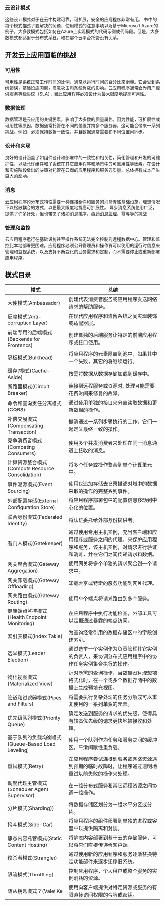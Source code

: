 ### 云设计模式

这些设计模式对于在云中构建可靠，可扩展，安全的应用程序非常有用。
书中的每个模式描述了要解决的问题，使用模式的注意事项以及基于Microsoft Azure的例子。大多数模式包括如何在Azure上实现模式的代码示例或代码段。但是，大多数模式都适用于分布式系统，和在那个云平台托管没有关系。

## 开发云上应用面临的挑战

### 可用性
可用性是系统正常工作时间的比例，通常以运行时间的百分比来衡量。它会受到系统错误，基础设施问题，恶意攻击和系统负载的影响。云应用程序通常会为用户提供服务等级协议（SLA），因此应用程序必须设计为最大限度地提高可用性。

### 数据管理

数据管理是云应用的关键要素，影响了大多数的质量属性。因为性能，可扩展性或可用性等原因，数据通常托管在不同的位置并跨多个服务器，这可能会带来一系列挑战。例如，必须保持数据一致性，并且数据通常需要在不同位置间同步。

### 设计和实现

良好的设计涵盖了如组件设计和部署中的一致性和相关性，简化管理和开发的可维护性，以及允许组件和子系统在其它应用程序和场景中的可重用性等因素。在设计和实施阶段做出的决策对托管在云商的应用程序和服务的质量、总体拥有成本产生巨大的影响。
 
### 消息

云应用程序的分布式特性需要一种连接组件和服务的消息传递基础设施，理想情况下以松散耦合的方式，以便最大限度地提高可扩展性。 异步消息系统使用广泛，提供了许多好处，但也带来了诸如消息排序，[毒药消息管理](https://docs.microsoft.com/en-us/dotnet/framework/wcf/feature-details/poison-message-handling)，幂等等的挑战

### 管理和监控

云应用程序运行在基础设施甚至操作系统无法完全控制的远程数据中心。管理和监控比本地部署更困难。应用程序必须公开管理员和操作员可以使用的运行时信息来管理和监视系统，以及支持不断变化的业务需求和定制，而不需要停止或重新部署应用程序。

## 模式目录
| 模式                                       | 总结                               |
|------------------------------------------|----------------------------------|
| 大使模式(Ambassador)                         | 创建代表消费者服务或应用程序发送网络请求的帮助服务。       |
| 反腐模式(Anti-corruption Layer)              | 在现代应用程序和遗留系统之间实现装饰或适配器层。         |
| 前端专用的后端模式(Backends for Frontends)        | 创建单独的后端服务让特定的前端应用程序或接口使用。        |
| 隔板模式(Bulkhead)                           | 将应用程序的元素隔离到池中，如果其中一个失败，其它的将继续运行。|
| 缓存?模式(Cache-Aside)                       | 按需将数据从数据存储加载到缓存中。|
| 断路器模式(Circuit Breaker)                   | 连接到远程服务或资源时, 处理可能需要花费时间来修复的故障。 |
| 命令和查询责任分离模式(CQRS)                        | 通过使用单独的接口来分离读取数据和更新数据的操作。|
| 补偿交易模式(Compensating Transaction)         |撤消通过一系列步骤执行的工作，它们一起定义最终一致的操作。|
| 竞争消费者模式(Competing Consumers)             |使用多个并发消费者来处理在同一消息通道上接收的消息。|
| 计算资源整合模式(Compute Resource Consolidation) | 将多个任务或操作整合到单个计算单元中。|
| 事件溯源模式(Event Sourcing)                   | 使用仅追加存储去记录描述对域中的数据采取的操作的完整系列事件。|
| 外部配置存储(External Configuration Store)     | 将应用程序部署包中的配置信息移动到中心化的位置。 |
| 联合身份模式(Federated Identity)               |将认证委托给外部身份提供者。|
| 看门人模式(Gatekeeper)                        |  通过使用专用主机实例，充当客户端和应用程序或服务之间的代理，来保护应用程序和服务，该主机实例，对请求进行验证和消毒，并在它们之间传递请求和数据。|
| 网关聚合模式(Gateway Aggregation)              |使用网关将多个单独的请求聚合到一个请求中。|
| 网关卸载模式(Gateway Offloading)               |卸载共享或特定的服务功能到网关代理。|
| 网关路由模式(Gateway Routing)                  |使用单个端点将请求路由到多个服务。 |
| 健康端点监控模式(Health Endpoint Monitoring)     |在应用程序中执行功能检查，外部工具可以定期通过暴露的端点访问。|
| 索引表模式(Index Table)                       |为查询经常引用的数据存储区中的字段创建索引。|
| 选举模式(Leader Election)                    | 通过选举一个实例作为负责管理其它实例的负责人，来协调分布式应用程序中的协作任务实例集合执行的操作。|
| 物化视图模式(Materialized View)                |针对所需的查询操作，当数据没有理想地格式化时，在一个或多个数据存储中的数据上生成预填充视图。|
| 管道和过滤器模式(Pipes and Filters)              | 将需要执行复杂处理的任务分解成可以重复使用的一系列单独的元素。 |
| 优先级队列模式(Priority Queue)                  | 确定发送到服务的请求的优先级，使得具有较高优先级的请求更快地被接收和处理。|
| 基于队列的负载均衡模式(Queue-Based Load Leveling)   | 使用一个队列作为任务和服务之间的缓冲区，平滑间歇性重负载。|
| 重试模式(Retry)                              | 在应用程序尝试连接到服务或网络资源遇到预期的临时故障时，让程序通过透明地重试以前失败的操作来处理。|
| 调度代理主管模式(Scheduler Agent Supervisor)     | 在一组分布式服务和其它远程资源之间协调一组操作。|
| 分片模式(Sharding))                          | 将数据存储区划分为一组水平分区或分片。 |
| 挎斗模式(Side-Car)                           | 将应用程序的组件部署到单独的进程或容器中以提供隔离和封装。 |
| 静态内容托管模式(Static Content Hosting)         | 将静态内容部署到基于云的存储服务，可以将它们直接传递给客户端。 |
| 绞杀者模式(Strangler)                         | 通过使用新的应用程序和服务逐渐替换特定功能部件来逐步迁移旧系统。 |
| 限流模式(Throttling)                         | 控制应用程序，个人租户或整个服务的实例消耗的资源。 |
| 随从钥匙模式？(Valet Ke                         |使用向客户端提供对特定资源或服务的有限直接访问权限的令牌或密钥。|
